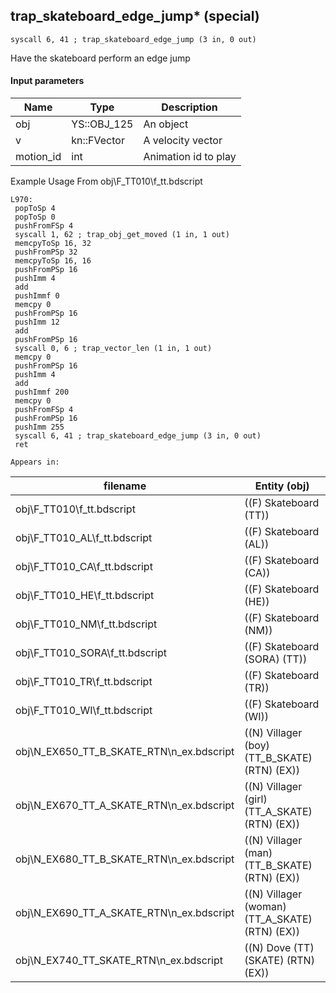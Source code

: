## trap_skateboard_edge_jump* (special)

`syscall 6, 41 ; trap_skateboard_edge_jump (3 in, 0 out)`

Have the skateboard perform an edge jump

#### Input parameters
| Name | Type | Description
|------|------|------------
| obj   | YS::OBJ_125   | An object
| v   | kn::FVector   | A velocity vector
| motion_id   | int   | Animation id to play


Example Usage From obj\F_TT010\f_tt.bdscript
```plaintext
L970:
 popToSp 4
 popToSp 0
 pushFromFSp 4
 syscall 1, 62 ; trap_obj_get_moved (1 in, 1 out)
 memcpyToSp 16, 32
 pushFromPSp 32
 memcpyToSp 16, 16
 pushFromPSp 16
 pushImm 4
 add 
 pushImmf 0
 memcpy 0
 pushFromPSp 16
 pushImm 12
 add 
 pushFromPSp 16
 syscall 0, 6 ; trap_vector_len (1 in, 1 out)
 memcpy 0
 pushFromPSp 16
 pushImm 4
 add 
 pushImmf 200
 memcpy 0
 pushFromFSp 4
 pushFromPSp 16
 pushImm 255
 syscall 6, 41 ; trap_skateboard_edge_jump (3 in, 0 out)
 ret
```





	Appears in:
| filename | Entity (obj)
|----------|-------------
| obj\F_TT010\f_tt.bdscript       | ((F) Skateboard (TT))          
| obj\F_TT010_AL\f_tt.bdscript       | ((F) Skateboard (AL))          
| obj\F_TT010_CA\f_tt.bdscript       | ((F) Skateboard (CA))          
| obj\F_TT010_HE\f_tt.bdscript       | ((F) Skateboard (HE))          
| obj\F_TT010_NM\f_tt.bdscript       | ((F) Skateboard (NM))          
| obj\F_TT010_SORA\f_tt.bdscript       | ((F) Skateboard (SORA) (TT))          
| obj\F_TT010_TR\f_tt.bdscript       | ((F) Skateboard (TR))          
| obj\F_TT010_WI\f_tt.bdscript       | ((F) Skateboard (WI))          
| obj\N_EX650_TT_B_SKATE_RTN\n_ex.bdscript       | ((N) Villager (boy) (TT_B_SKATE) (RTN) (EX))          
| obj\N_EX670_TT_A_SKATE_RTN\n_ex.bdscript       | ((N) Villager (girl) (TT_A_SKATE) (RTN) (EX))          
| obj\N_EX680_TT_B_SKATE_RTN\n_ex.bdscript       | ((N) Villager (man) (TT_B_SKATE) (RTN) (EX))          
| obj\N_EX690_TT_A_SKATE_RTN\n_ex.bdscript       | ((N) Villager (woman) (TT_A_SKATE) (RTN) (EX))          
| obj\N_EX740_TT_SKATE_RTN\n_ex.bdscript       | ((N) Dove (TT) (SKATE) (RTN) (EX))          



